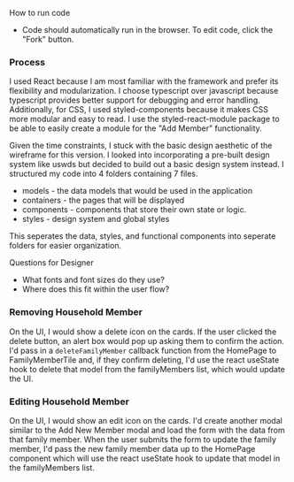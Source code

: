 How to run code

- Code should automatically run in the browser. To edit code, click the "Fork" button.

### Process

I used React because I am most familiar with the framework and prefer its flexibility and modularization. I choose typescript over javascript because typescript provides better support for debugging and error handling. Additionally, for CSS, I used styled-components because it makes CSS more modular and easy to read. I use the styled-react-module package to be able to easily create a module for the "Add Member" functionality.

Given the time constraints, I stuck with the basic design aesthetic of the wireframe for this version. I looked into incorporating a pre-built design system like uswds but decided to build out a basic design system instead. I structured my code into 4 folders containing 7 files.

- models - the data models that would be used in the application
- containers - the pages that will be displayed
- components - components that store their own state or logic.
- styles - design system and global styles

This seperates the data, styles, and functional components into seperate folders for easier organization.

Questions for Designer

- What fonts and font sizes do they use?
- Where does this fit within the user flow?

### Removing Household Member

On the UI, I would show a delete icon on the cards. If the user clicked the delete button, an alert box would pop up asking them to confirm the action. I'd pass in a `deleteFamilyMember` callback function from the HomePage to FamilyMemberTile and, if they confirm deleting, I'd use the react useState hook to delete that model from the familyMembers list, which would update the UI.

### Editing Household Member

On the UI, I would show an edit icon on the cards. I'd create another modal similar to the Add New Member modal and load the form with the data from that family member. When the user submits the form to update the family member, I'd pass the new family member data up to the HomePage component which will use the react useState hook to update that model in the familyMembers list.
